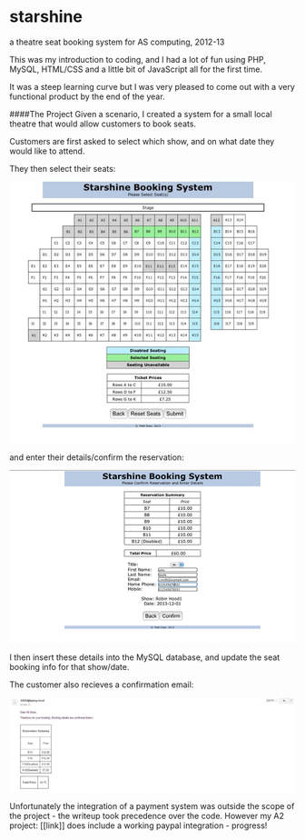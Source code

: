 # starshine
a theatre seat booking system for AS computing, 2012-13

This was my introduction to coding, and I had a lot of fun using PHP, MySQL, HTML/CSS and a little bit of JavaScript all for the first time.

It was a steep learning curve but I was very pleased to come out with a very functional product by the end of the year.

####The Project
Given a scenario, I created a system for a small local theatre that would allow customers to book seats.

Customers are first asked to select which show, and on what date they would like to attend.

They then select their seats:

![See the seat selection screen here.](screenshots/seatselection.jpg)

and enter their details/confirm the reservation:

![Customers then enter their details and confirm the reservation](screenshots/reservationconf.png)

I then insert these details into the MySQL database, and update the seat booking info for that show/date.

The customer also recieves a confirmation email:

![The customer also recieves a confirmation email](screenshots/email.JPG)


Unfortunately the integration of a payment system was outside the scope of the project - the writeup took precedence over the code.
However my A2 project: [[link]] does include a working paypal integration - progress!
